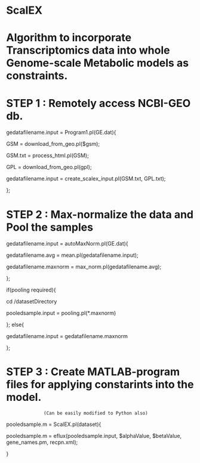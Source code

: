 # ScalEX
# Algorithm to incorporate Transcriptomics data into whole Genome-scale Metabolic models as constraints.

# STEP 1 : Remotely access NCBI-GEO db.
gedatafilename.input = Program1.pl(GE.dat){

  GSM = download_from_geo.pl($gsm);
  
  GSM.txt = process_html.pl(GSM);
  
  GPL = download_from_geo.pl(gpl);
  
  gedatafilename.input = create_scalex_input.pl(GSM.txt, GPL.txt);
  
  };

# STEP 2 : Max-normalize the data and Pool the samples 
gedatafilename.input = autoMaxNorm.pl(GE.dat){

  gedatafilename.avg = mean.pl(gedatafilename.input);
  
  gedatafilename.maxnorm = max_norm.pl(gedatafilename.avg);
  
  };
  
if(pooling required){

  cd /datasetDirectory
  
  pooledsample.input = pooling.pl(*.maxnorm)
  
  };
else{

  gedatafilename.input = gedatafilename.maxnorm
  
  };
  
# STEP 3 : Create MATLAB-program files for applying constarints into the model.
                  (Can be easily modified to Python also)
pooledsample.m = ScalEX.pl(dataset){

  pooledsample.m = eflux(pooledsample.input, $alphaValue, $betaValue, gene_names.pm, recpn.xml);
  
  }
